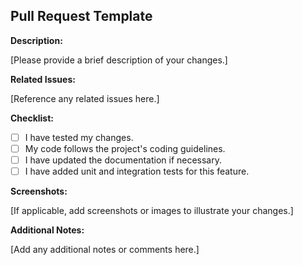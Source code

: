 ## Pull Request Template

**Description:**

[Please provide a brief description of your changes.]

**Related Issues:**

[Reference any related issues here.]

**Checklist:**

- [ ] I have tested my changes.
- [ ] My code follows the project's coding guidelines.
- [ ] I have updated the documentation if necessary.
- [ ] I have added unit and integration tests for this feature.

**Screenshots:**

[If applicable, add screenshots or images to illustrate your changes.]

**Additional Notes:**

[Add any additional notes or comments here.]
